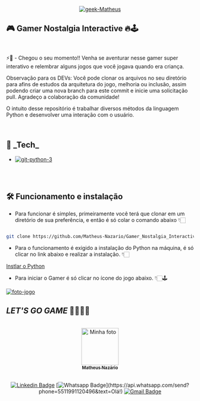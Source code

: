<p align = "center">
  <a href="https://www.linkedin.com/in/matheus-naz%C3%A1rio-676411b3/">
    <img src="https://i.ibb.co/1LyDXjc/geek-Matheus.png" alt="geek-Matheus" border="0" /></a>
</p>

## 🎮 Gamer Nostalgia Interactive 🔥🕹

<br>

<p align = "center" id = "project">

  ⚡🤖 - Chegou o seu momento!! Venha se aventurar nesse gamer super interativo e relembrar alguns jogos que você jogava quando era criança.
  
  Observação para os DEVs: Você pode clonar os arquivos no seu diretório para afins de estudos da arquitetura do jogo, melhoria ou inclusão, assim podendo criar uma nova branch para este commit e inicie uma solicitação pull. Agradeço a colaboração da comunidade!

  O intuito desse repositório é trabalhar diversos métodos da linguagem Python e desenvolver uma interação com o usuário.

</p>

<br>

<h2 id = "techs">
  🚀 _Tech_ 
</h2>

<div text-align = "justify">

- <a href="https://www.python.org/"><img src="https://i.ibb.co/wsCX09H/git-python-3.png" alt="git-python-3" border="0"></a>
</br>
</br>

</div>

## 🛠 Funcionamento e instalação 

- Para funcionar é simples, primeiramente você terá que clonar em um diretório de sua preferência, e então é só colar o comando abaixo 👇🏻

```sh

git clone https://github.com/Matheus-Nazario/Gamer_Nostalgia_Interactive.git

```

- Para o funcionamento é exigido a instalação do Python na máquina, é só clicar no link abaixo e realizar a instalação. 👇🏻

[Instlar o Python](https://www.python.org/) </br>

- Para iniciar o Gamer é só clicar no ícone do jogo abaixo. 👇🏻🕹

<a href="https://github.com/Matheus-Nazario/Gamer_Nostalgia_Interactive/blob/main/jogos.py"><img src="https://i.ibb.co/yk6W1Fh/foto-jogo.jpg" alt="foto-jogo" border="0"></a>

## _LET'S_ _GO_ _GAME_ 🏃🏽‍♀️💨

</br>

<center>
<a href="https://github.com/Matheus-Nazario">
  <img src = "https://avatars.githubusercontent.com/u/58954901?v=4" width = "100px;" alt = "Minha foto" />
  <br />
  <sub> <b> Matheus Nazário </b> </sub>
</a>

<br/>
<br/>

[![Linkedin Badge](https://img.shields.io/badge/-LinkedIn-blue?style=for-the-badge&logo=Linkedin&logoColor=white&link=https://www.linkedin.com/in/matheus-nazário-676411b3/)](https://www.linkedin.com/in/matheus-nazário-676411b3/)
[![Whatsapp Badge](https://img.shields.io/badge/-Whatsapp-4CA143?style=for-the-badge&labelColor=4CA143&logo=whatsapp&logoColor=white&link=https://api.whatsapp.com/send?phone=5511991120496&text=Olá!)](https://api.whatsapp.com/send?phone=5511991120496&text=Olá!)
[![Gmail Badge](https://img.shields.io/badge/-Gmail-c14438?style=for-the-badge&logo=Gmail&logoColor=white&link=mailto:matheus.nazario@aluno.faculdadeimpacta.com.br
)](mailto:matheus.nazario@aluno.faculdadeimpacta.com.br)

</center>